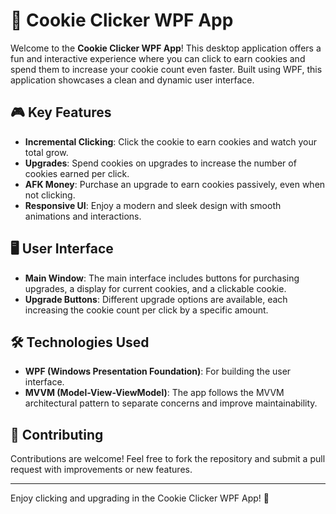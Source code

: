 # 🍪 Cookie Clicker WPF App

Welcome to the **Cookie Clicker WPF App**! This desktop application offers a fun and interactive experience where you can click to earn cookies and spend them to increase your cookie count even faster. Built using WPF, this application showcases a clean and dynamic user interface.

## 🎮 Key Features

- **Incremental Clicking**: Click the cookie to earn cookies and watch your total grow.
- **Upgrades**: Spend cookies on upgrades to increase the number of cookies earned per click.
- **AFK Money**: Purchase an upgrade to earn cookies passively, even when not clicking.
- **Responsive UI**: Enjoy a modern and sleek design with smooth animations and interactions.

## 🖥️ User Interface

- **Main Window**: The main interface includes buttons for purchasing upgrades, a display for current cookies, and a clickable cookie.
- **Upgrade Buttons**: Different upgrade options are available, each increasing the cookie count per click by a specific amount.

## 🛠️ Technologies Used

- **WPF (Windows Presentation Foundation)**: For building the user interface.
- **MVVM (Model-View-ViewModel)**: The app follows the MVVM architectural pattern to separate concerns and improve maintainability.

## 🤝 Contributing

Contributions are welcome! Feel free to fork the repository and submit a pull request with improvements or new features.

---

Enjoy clicking and upgrading in the Cookie Clicker WPF App! 🍪
